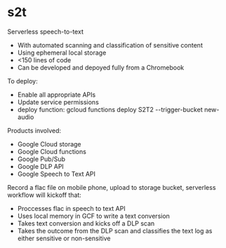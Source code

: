 # s2t

Serverless speech-to-text 
- With automated scanning and classification of sensitive content
- Using ephemeral local storage
- <150 lines of code
- Can be developed and depoyed fully from a Chromebook

To deploy:
- Enable all appropriate APIs
- Update service permissions 
- deploy function:      gcloud functions deploy S2T2 --trigger-bucket new-audio

Products involved:
- Google Cloud storage
- Google Cloud functions
- Google Pub/Sub
- Google DLP API
- Google Speech to Text API

Record a flac file on mobile phone, upload to storage bucket, serverless workflow will kickoff that:
- Proccesses flac in speech to text API
- Uses local memory in GCF to write a text conversion
- Takes text conversion and kicks off a DLP scan
- Takes the outcome from the DLP scan and classifies the text log as either sensitive or non-sensitive
